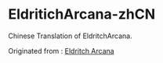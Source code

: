 # EldritichArcana-zhCN
Chinese Translation of EldritchArcana.

Originated from : [Eldritch Arcana](https://github.com/jennyem/pathfinder-mods/tree/master/EldritchArcana)
